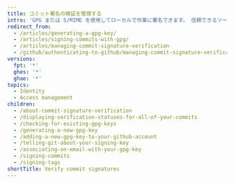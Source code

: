 ```yaml
---
title: コミット署名の検証を管理する
intro: 'GPG または S/MIME を使用してローカルで作業に署名できます。 信頼できるソースによるコミットであることを他のユーザに知らせるために、{% data variables.product.product_name %} はこの署名を検証します。{% ifversion fpt %} {% data variables.product.product_name %} は、{% data variables.product.product_name %} Web インターフェイスを使用して自動的にコミットに署名します。{% endif %}'
redirect_from:
  - /articles/generating-a-gpg-key/
  - /articles/signing-commits-with-gpg/
  - /articles/managing-commit-signature-verification
  - /github/authenticating-to-github/managing-commit-signature-verification/
versions:
  fpt: '*'
  ghes: '*'
  ghae: '*'
topics:
  - Identity
  - Access management
children:
  - /about-commit-signature-verification
  - /displaying-verification-statuses-for-all-of-your-commits
  - /checking-for-existing-gpg-keys
  - /generating-a-new-gpg-key
  - /adding-a-new-gpg-key-to-your-github-account
  - /telling-git-about-your-signing-key
  - /associating-an-email-with-your-gpg-key
  - /signing-commits
  - /signing-tags
shortTitle: Verify commit signatures
---
```


